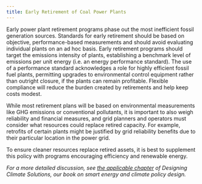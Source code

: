 ```yaml
---
title: Early Retirement of Coal Power Plants
---
```

Early power plant retirement programs phase out the most inefficient fossil generation sources. Standards for early retirement should be based on objective, performance-based measurements and should avoid evaluating individual plants on an ad hoc basis.  Early retirement programs should target the emissions intensity of plants, establishing a benchmark level of emissions per unit energy (i.e. an energy performance standard).  The use of a performance standard acknowledges a role for highly efficient fossil fuel plants, permitting upgrades to environmental control equipment rather than outright closure, if the plants can remain profitable.  Flexible compliance will reduce the burden created by retirements and help keep costs modest.

While most retirement plans will be based on environmental measurements like GHG emissions or conventional pollutants, it is important to also weigh reliability and financial measures, and grid planners and operators must consider what resources could replace retired capacity.  For example, retrofits of certain plants might be justified by grid reliability benefits due to their particular location in the power grid.

To ensure cleaner resources replace retired assets, it is best to supplement this policy with programs encouraging efficiency and renewable energy.

*For a more detailed discussion, see [the applicable chapter](/dcs/policies/complementary-electricity-policies/) of Designing Climate Solutions, our book on smart energy and climate policy design.*

